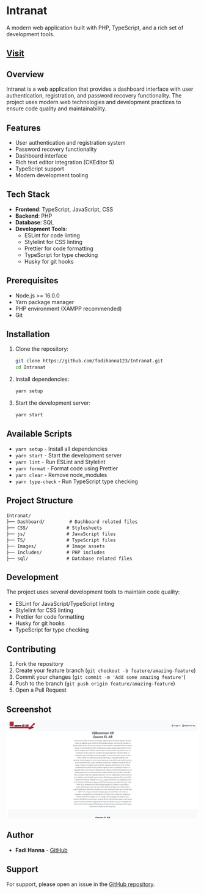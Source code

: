 # Intranat

A modern web application built with PHP, TypeScript, and a rich set of development tools.

## [Visit](https://intranet.gssonsel.se.185-133-206-116.bb.kringelstan.se)

## Overview

Intranat is a web application that provides a dashboard interface with user authentication, registration, and password recovery functionality. The project uses modern web technologies and development practices to ensure code quality and maintainability.

## Features

- User authentication and registration system
- Password recovery functionality
- Dashboard interface
- Rich text editor integration (CKEditor 5)
- TypeScript support
- Modern development tooling

## Tech Stack

- **Frontend**: TypeScript, JavaScript, CSS
- **Backend**: PHP
- **Database**: SQL
- **Development Tools**:
  - ESLint for code linting
  - Stylelint for CSS linting
  - Prettier for code formatting
  - TypeScript for type checking
  - Husky for git hooks

## Prerequisites

- Node.js >= 16.0.0
- Yarn package manager
- PHP environment (XAMPP recommended)
- Git

## Installation

1. Clone the repository:
   ```bash
   git clone https://github.com/fadihanna123/Intranat.git
   cd Intranat
   ```

2. Install dependencies:
   ```bash
   yarn setup
   ```

3. Start the development server:
   ```bash
   yarn start
   ```

## Available Scripts

- `yarn setup` - Install all dependencies
- `yarn start` - Start the development server
- `yarn lint` - Run ESLint and Stylelint
- `yarn format` - Format code using Prettier
- `yarn clear` - Remove node_modules
- `yarn type-check` - Run TypeScript type checking

## Project Structure

```
Intranat/
├── Dashboard/         # Dashboard related files
├── CSS/              # Stylesheets
├── js/               # JavaScript files
├── TS/               # TypeScript files
├── Images/           # Image assets
├── Includes/         # PHP includes
├── sql/              # Database related files
```

## Development

The project uses several development tools to maintain code quality:

- ESLint for JavaScript/TypeScript linting
- Stylelint for CSS linting
- Prettier for code formatting
- Husky for git hooks
- TypeScript for type checking

## Contributing

1. Fork the repository
2. Create your feature branch (`git checkout -b feature/amazing-feature`)
3. Commit your changes (`git commit -m 'Add some amazing feature'`)
4. Push to the branch (`git push origin feature/amazing-feature`)
5. Open a Pull Request

## Screenshot
![Screenshot](screenshot.png "Screenshot")


## Author

- **Fadi Hanna** - [GitHub](https://github.com/fadihanna123)

## Support

For support, please open an issue in the [GitHub repository](https://github.com/fadihanna123/Intranat/issues).
